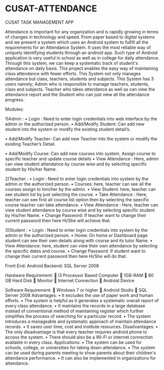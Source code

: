 # CUSAT-ATTENDANCE
CUSAT TASK  MANAGEMENT APP 

Attendance is important for any organization and is rapidly growing in terms of changes in technology and speed. From paper based to digital systems and we present a system which uses an Android system to fulfill all the requirements for an Attendance System. 
It uses the most reliable way of uniquely identifying students through an android app. Such type of Android application is very useful in school as well as in college for daily attendance. Through this system, we can keep a systematic track of student's attendance on daily basis.
 This project enables the easy way of maintaining class attendance with fewer efforts. This System not only manages attendance but class, teachers, students and subjects. This System has 3 users namely; Admin who is responsible to manage teachers, students, class and subjects. Teacher who takes attendance as well as can view the attendance report and the Student who can just view all the attendance progress.

Modules:

1)Admin : 
•	Login : Need to enter login credentials into web interface by the admin or the authorized person.
•	Add/Modify Student:  Can add new student into the system or modify the existing student detail’s.

•	Add/Modify Teacher: Can add new Teacher into the system or modify the existing Teacher’s Detail.

•	Add/Modify Course:  Can add new courses into system, Assign course to specific teacher and update course details
•	View Attendance : Here, admin can view student attendance by course wise and by selecting specific student by His/her Name.

2)Teacher : 
•	Login : Need to enter login credentials into system by the admin or the authorized person.
•	Courses: here, teacher can see all the courses assign to him/her by the admin.
•	View Student: here, teacher can see student list by just selecting the course.
•	Take Attendance : Here, teacher can see first all course list option then by selecting the specific course teacher can take attendance.
•	View Attendance : Here, teacher can view student attendance by course wise and by selecting specific student by His/her Name. 
•	Change Password:  If teacher want to change their current password then here Hi/She will achieve that.

3)Student :
•	Login : Need to enter login credentials into system by the admin or the authorized person.
•	Home: On home or Dashboard page student can see their own details along with course and its tutor Name.
•	View Attendance: here, student can view their own attendance by selecting the specific dates and course.
•	Change Password: If student want to change their current password then here Hi/She will do that.


Front End: Android 
Backend: SQL Server 2008

Hardware Requirement:
	i3 Processor Based Computer
	1GB-RAM
	80 GB Hard Disk 
	Monitor
	Internet Connection
	Android Device

Software Requirement:
	Windows 7 or higher
	Android Studio 
	SQL Server 2008
Advantages: 
•	It excludes the use of paper work and human efforts.
•	The system is helpful as it generates a systematic overall report of every class attendance.
•	It maintains the records in a large database instead of conventional method of maintaining register which further simplifies the process of searching for a particular record.
•	The system introduces a manageable and systematic approach of maintain attendance records.
•	It saves user time, cost and institute resources.
Disadvantages:
•	The only disadvantage is that every teacher requires android phone to access the system.
•	There should also be a Wi-Fi or internet connection available in every class. 
Applications:
•	The system can be used for schools, college, or universities for taking down attendance.
•	The system can be used during parents meeting to show parents about their children's attendance performance.
•	It can also be implemented in organizations for attendance.


 



